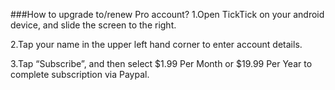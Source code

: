 ###How to upgrade to/renew Pro account?
1.Open TickTick on your android device, and slide the screen to the right.

2.Tap your name in the upper left hand corner to enter account details.

3.Tap “Subscribe”, and then select $1.99 Per Month or $19.99 Per Year to complete subscription via Paypal. 